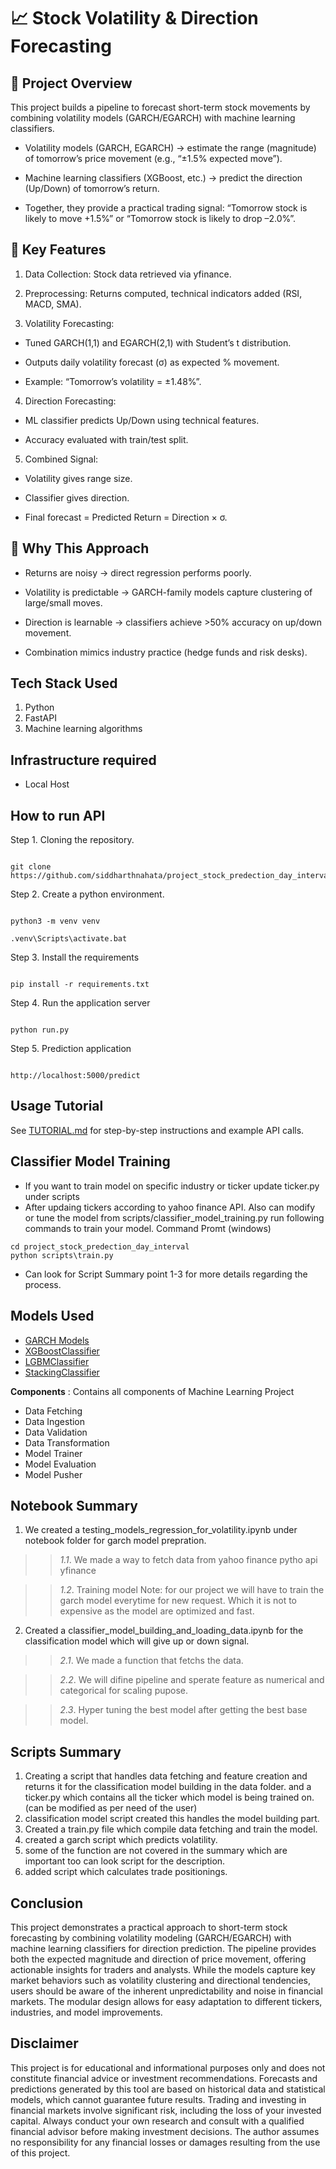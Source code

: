 # 📈 Stock Volatility & Direction Forecasting

## 🔹 Project Overview

This project builds a pipeline to forecast short-term stock movements by combining volatility models (GARCH/EGARCH) with machine learning classifiers.

* Volatility models (GARCH, EGARCH) → estimate the range (magnitude) of tomorrow’s price movement (e.g., “±1.5% expected move”).
 
* Machine learning classifiers (XGBoost, etc.) → predict the direction (Up/Down) of tomorrow’s return.

* Together, they provide a practical trading signal: “Tomorrow stock is likely to move +1.5%” or “Tomorrow stock is likely to drop –2.0%”.

## 🔹 Key Features

1. Data Collection: Stock data retrieved via yfinance.

2. Preprocessing: Returns computed, technical indicators added (RSI, MACD, SMA).

3. Volatility Forecasting:

* Tuned GARCH(1,1) and EGARCH(2,1) with Student’s t distribution.

* Outputs daily volatility forecast (σ) as expected % movement.

* Example: “Tomorrow’s volatility = ±1.48%”.

4. Direction Forecasting:

* ML classifier predicts Up/Down using technical features.

* Accuracy evaluated with train/test split.

5. Combined Signal:

* Volatility gives range size.

* Classifier gives direction.

* Final forecast = Predicted Return = Direction × σ.


## 🔹 Why This Approach

* Returns are noisy → direct regression performs poorly.

* Volatility is predictable → GARCH-family models capture clustering of large/small moves.

* Direction is learnable → classifiers achieve >50% accuracy on up/down movement.

* Combination mimics industry practice (hedge funds and risk desks).



## Tech Stack Used

1. Python
2. FastAPI
3. Machine learning algorithms

## Infrastructure required

* Local Host 

## How to run API

Step 1. Cloning the repository.

```

git clone https://github.com/siddharthnahata/project_stock_predection_day_interval.git

```

Step 2. Create a python environment.

```

python3 -m venv venv

```

```
.venv\Scripts\activate.bat

```

Step 3. Install the requirements

```

pip install -r requirements.txt

```

Step 4. Run the application server

```

python run.py

```

Step 5. Prediction application

```

http://localhost:5000/predict

```

## Usage Tutorial

See [TUTORIAL.md](TUTORIAL.md) for step-by-step instructions and example API calls.

## Classifier Model Training
* If you want to train model on specific industry or ticker update ticker.py under scripts
* After updaing tickers according to yahoo finance API. Also can modify or tune the model from scripts/classifier_model_training.py run following commands to train your model.
Command Promt (windows)
```
cd project_stock_predection_day_interval
python scripts\train.py
``` 
* Can look for Script Summary point 1-3 for more details regarding the process.

## Models Used

* [GARCH Models](https://pyflux.readthedocs.io/en/latest/garch.html)
* [XGBoostClassifier](https://xgboost.readthedocs.io/en/stable/)
* [LGBMClassifier](https://lightgbm.readthedocs.io/en/latest/pythonapi/lightgbm.LGBMClassifier.html)
* [StackingClassifier](https://scikit-learn.org/stable/modules/generated/sklearn.ensemble.StackingClassifier.html)

**Components** : Contains all components of Machine Learning Project

- Data Fetching
- Data Ingestion
- Data Validation
- Data Transformation
- Model Trainer
- Model Evaluation
- Model Pusher

## Notebook Summary
1. We created a testing_models_regression_for_volatility.ipynb under notebook folder for garch model prepration.
>>*1.1*. We made a way to fetch data from yahoo finance pytho api yfinance

>>*1.2*. Training model
Note:
for our project we will have to train the garch model everytime for new request. Which it is not to expensive as the model are optimized and fast. 
2. Created a classifier_model_building_and_loading_data.ipynb for the classification model which will give up or down signal.
>>*2.1*. We made a function that fetchs the data.

>>*2.2*. We will difine pipeline and sperate feature as numerical and categorical for scaling pupose.

>>*2.3*. Hyper tuning the best model after getting the best base model.

## Scripts Summary
1. Creating a script that handles data fetching and feature creation and returns it for the classification model building in the data folder. and a ticker.py which contains all the ticker which model is being trained on. (can be modified as per need of the user)
2. classification model script created this handles the model building part.
3. Created a train.py file which compile data fetching and train the model.
4. created a garch script which predicts volatility.
5. some of the function are not covered in the summary which are important too can look script for the description.
6. added script which calculates trade positionings.


## Conclusion

This project demonstrates a practical approach to short-term stock forecasting by combining volatility modeling (GARCH/EGARCH) with machine learning classifiers for direction prediction. The pipeline provides both the expected magnitude and direction of price movement, offering actionable insights for traders and analysts. While the models capture key market behaviors such as volatility clustering and directional tendencies, users should be aware of the inherent unpredictability and noise in financial markets. The modular design allows for easy adaptation to different tickers, industries, and model improvements.

## Disclaimer
This project is for educational and informational purposes only and does not constitute financial advice or investment recommendations. Forecasts and predictions generated by this tool are based on historical data and statistical models, which cannot guarantee future results. Trading and investing in financial markets involve significant risk, including the loss of your invested capital. Always conduct your own research and consult with a qualified financial advisor before making investment decisions. The author assumes no responsibility for any financial losses or damages resulting from the use of this project.